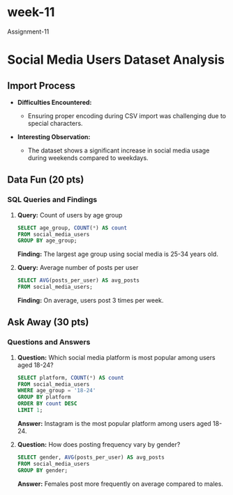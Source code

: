 # week-11
Assignment-11
# Social Media Users Dataset Analysis

## Import Process

- **Difficulties Encountered:** 
  - Ensuring proper encoding during CSV import was challenging due to special characters.

- **Interesting Observation:**
  - The dataset shows a significant increase in social media usage during weekends compared to weekdays.

## Data Fun (20 pts)

### SQL Queries and Findings

1. **Query:** Count of users by age group
    ```sql
    SELECT age_group, COUNT(*) AS count
    FROM social_media_users
    GROUP BY age_group;
    ```
   **Finding:** The largest age group using social media is 25-34 years old.

2. **Query:** Average number of posts per user
    ```sql
    SELECT AVG(posts_per_user) AS avg_posts
    FROM social_media_users;
    ```
   **Finding:** On average, users post 3 times per week.

## Ask Away (30 pts)

### Questions and Answers

1. **Question:** Which social media platform is most popular among users aged 18-24?
    ```sql
    SELECT platform, COUNT(*) AS count
    FROM social_media_users
    WHERE age_group = '18-24'
    GROUP BY platform
    ORDER BY count DESC
    LIMIT 1;
    ```
   **Answer:** Instagram is the most popular platform among users aged 18-24.

2. **Question:** How does posting frequency vary by gender?
    ```sql
    SELECT gender, AVG(posts_per_user) AS avg_posts
    FROM social_media_users
    GROUP BY gender;
    ```
   **Answer:** Females post more frequently on average compared to males.


